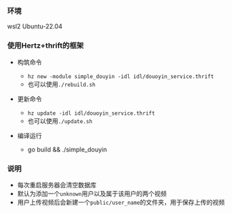### 环境
wsl2 Ubuntu-22.04

### 使用Hertz+thrift的框架

* 构筑命令
    * `hz new -module simple_douyin -idl idl/douoyin_service.thrift`
    * 也可以使用`./rebuild.sh`
* 更新命令
    * `hz update -idl idl/douoyin_service.thrift`
    * 也可以使用`./update.sh`

* 编译运行
    * go build && ./simple_douyin

### 说明
* 每次重启服务器会清空数据库
* 默认为添加一个`unknown`用户以及属于该用户的两个视频
* 用户上传视频后会新建一个`public/user_name`的文件夹，用于保存上传的视频